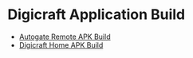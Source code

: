 # Digicraft Application Build

- [Autogate Remote APK Build](https://github.com/digicraftMY/application_build/raw/main/iot_hub_v1/autogate_remote_v1.0.2.apk)
- [Digicraft Home APK Build](https://github.com/digicraftMY/application_build/raw/c1ee0836c4cc758070a38b1d446095b8152b158a/iot_hub_v2/digicraft_home_1.3.7.apk)